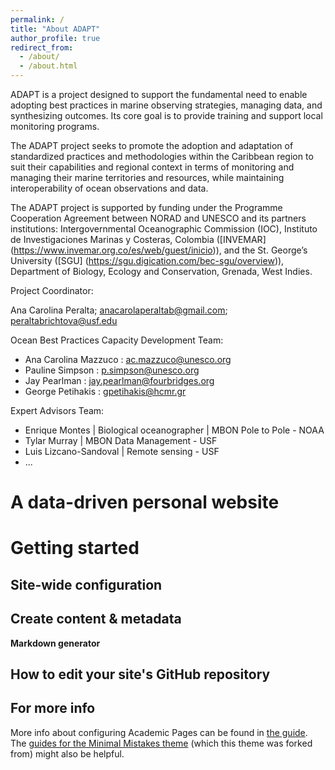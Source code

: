 ```yaml
---
permalink: /
title: "About ADAPT"
author_profile: true
redirect_from: 
  - /about/
  - /about.html
---
```


ADAPT is a project designed to support the fundamental need to enable adopting best practices in marine observing strategies, managing data, and synthesizing outcomes. Its core goal is to provide training and support local monitoring programs. 

The ADAPT project seeks to promote the adoption and adaptation of standardized practices and methodologies within the Caribbean region to suit their capabilities and regional context in terms of monitoring and managing their marine territories and resources, while maintaining interoperability of ocean observations and data. 

The ADAPT project is supported by funding under the Programme Cooperation Agreement between NORAD and UNESCO and its partners institutions: Intergovernmental Oceanographic Commission (IOC), Instituto de Investigaciones Marinas y Costeras, Colombia ([INVEMAR] (https://www.invemar.org.co/es/web/guest/inicio)), and the St. George’s University ([SGU] (https://sgu.digication.com/bec-sgu/overview)), Department of Biology, Ecology and Conservation, Grenada, West Indies.

Project Coordinator:

Ana Carolina Peralta; anacarolaperaltab@gmail.com; peraltabrichtova@usf.edu

Ocean Best Practices Capacity Development Team:

- Ana Carolina Mazzuco : ac.mazzuco@unesco.org
- Pauline Simpson : p.simpson@unesco.org 
- Jay Pearlman : jay.pearlman@fourbridges.org
- George Petihakis : gpetihakis@hcmr.gr

Expert Advisors Team:

- Enrique Montes | Biological oceanographer | MBON Pole to Pole - NOAA
- Tylar Murray | MBON Data Management - USF
- Luis Lizcano-Sandoval | Remote sensing - USF
- ...

A data-driven personal website
======

Getting started
======

Site-wide configuration
------

Create content & metadata
------

**Markdown generator**

How to edit your site's GitHub repository
------

For more info
------
More info about configuring Academic Pages can be found in [the guide](https://academicpages.github.io/markdown/). The [guides for the Minimal Mistakes theme](https://mmistakes.github.io/minimal-mistakes/docs/configuration/) (which this theme was forked from) might also be helpful.






